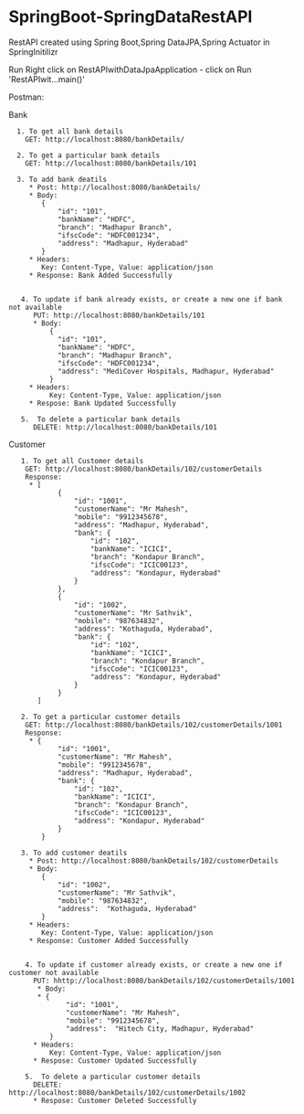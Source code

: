 # SpringBoot-SpringDataRestAPI
RestAPI created using Spring Boot,Spring DataJPA,Spring Actuator in SpringInitilizr


Run 
    Right click on RestAPIwithDataJpaApplication - click on Run 'RestAPIwit...main()'

Postman: 

Bank
      
      1. To get all bank details 
        GET: http://localhost:8080/bankDetails/

      2. To get a particular bank details 
        GET: http://localhost:8080/bankDetails/101

      3. To add bank deatils
         * Post: http://localhost:8080/bankDetails/
         * Body:
            {
                "id": "101",
                "bankName": "HDFC",
                "branch": "Madhapur Branch",
                "ifscCode": "HDFC001234",
                "address": "Madhapur, Hyderabad"
            }
         * Headers:
            Key: Content-Type, Value: application/json
         * Response: Bank Added Successfully


       4. To update if bank already exists, or create a new one if bank not available 
          PUT: http://localhost:8080/bankDetails/101
          * Body:
              {
                "id": "101",
                "bankName": "HDFC",
                "branch": "Madhapur Branch",
                "ifscCode": "HDFC001234",
                "address": "MediCover Hospitals, Madhapur, Hyderabad"
              }
         * Headers:
              Key: Content-Type, Value: application/json
         * Respose: Bank Updated Successfully

       5.  To delete a particular bank details
          DELETE: http://localhost:8080/bankDetails/101
         
   Customer
   
       1. To get all Customer details 
        GET: http://localhost:8080/bankDetails/102/customerDetails
        Response:
         * [
                {
                    "id": "1001",
                    "customerName": "Mr Mahesh",
                    "mobile": "9912345678",
                    "address": "Madhapur, Hyderabad",
                    "bank": {
                        "id": "102",
                        "bankName": "ICICI",
                        "branch": "Kondapur Branch",
                        "ifscCode": "ICIC00123",
                        "address": "Kondapur, Hyderabad"
                    }
                },
                {
                    "id": "1002",
                    "customerName": "Mr Sathvik",
                    "mobile": "987634832",
                    "address": "Kothaguda, Hyderabad",
                    "bank": {
                        "id": "102",
                        "bankName": "ICICI",
                        "branch": "Kondapur Branch",
                        "ifscCode": "ICIC00123",
                        "address": "Kondapur, Hyderabad"
                    }
                }
           ]

       2. To get a particular customer details 
        GET: http://localhost:8080/bankDetails/102/customerDetails/1001
        Response:
         * {
                "id": "1001",
                "customerName": "Mr Mahesh",
                "mobile": "9912345678",
                "address": "Madhapur, Hyderabad",
                "bank": {
                    "id": "102",
                    "bankName": "ICICI",
                    "branch": "Kondapur Branch",
                    "ifscCode": "ICIC00123",
                    "address": "Kondapur, Hyderabad"
                }
            }

       3. To add customer deatils
         * Post: http://localhost:8080/bankDetails/102/customerDetails
         * Body:
            {
                "id": "1002",
                "customerName": "Mr Sathvik",
                "mobile": "987634832",
                "address":  "Kothaguda, Hyderabad"
            }
         * Headers:
            Key: Content-Type, Value: application/json
         * Response: Customer Added Successfully


        4. To update if customer already exists, or create a new one if customer not available 
          PUT: hhttp://localhost:8080/bankDetails/102/customerDetails/1001
           * Body:
           * {
                  "id": "1001",
                  "customerName": "Mr Mahesh",
                  "mobile": "9912345678",
                  "address":  "Hitech City, Madhapur, Hyderabad"
              }
          * Headers:
              Key: Content-Type, Value: application/json
          * Respose: Customer Updated Successfully

        5.  To delete a particular customer details
          DELETE: http://localhost:8080/bankDetails/102/customerDetails/1002
          * Respose: Customer Deleted Successfully
      
     
